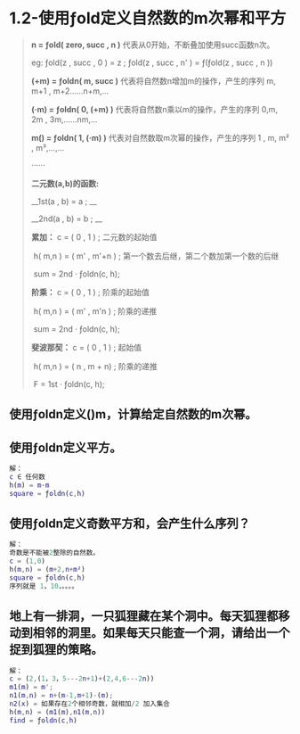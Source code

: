 # 1.2-使用ƒold定义自然数的m次幂和平方

>  __n = ƒold( zero, succ , n )__  代表从0开始，不断叠加使用succ函数n次。
>
> eg:	ƒold(z , succ , 0 ) = z  ; ƒold(z , succ , n' ) = ƒ(ƒold(z , succ , n ))
>
> __(+m) =  ƒoldn( m, succ  )__   代表将自然数n增加m的操作，产生的序列 m, m+1 , m+2……n+m,...
>
> __(·m) =  ƒoldn( 0, (+m)  )__   代表将自然数n乘以m的操作，产生的序列 0,m, 2m , 3m,……nm,...
>
> __m() =  ƒoldn( 1, (·m)  )__  代表对自然数取m次幂的操作，产生的序列 1 , m, m² , m³,…,...
>
> ······
>
> __二元数(a,b)的函数:__  
>
> __1st(a , b) = a ; __
>
> __2nd(a , b) = b ; __ 
>
> __累加：__ c = ( 0 , 1 ) ;	 二元数的起始值
>
> ​			  h( m,n ) = ( m' , m'+n ) ; 	第一个数去后继，第二个数加第一个数的后继
>
> ​			  sum = 2nd · ƒoldn(c, h);
>
> __阶乘：__ c = ( 0 , 1 ) ;	 阶乘的起始值
>
> ​			  h( m,n ) = ( m' , m'n ) ; 	阶乘的递推
>
> ​			  sum = 2nd · ƒoldn(c, h);
>
> __斐波那契：__ c = ( 0 , 1 ) ;	 起始值
>
> ​			  h( m,n ) = ( n , m + n) ; 	阶乘的递推
>
> ​			  F = 1st · ƒoldn(c, h);



## 使用ƒoldn定义()m，计算给定自然数的m次幂。





## 使用ƒoldn定义平方。

```matlab
解：
c ∈ 任何数
h(m) = m·m
square = ƒoldn(c,h)

```

## 使用ƒoldn定义奇数平方和，会产生什么序列？

```matlab
解：
奇数是不能被2整除的自然数。
c = (1,0)
h(m,n) = (m+2,n+m²)
square = ƒoldn(c,h)
序列就是 1，10，。。。。
```



## 地上有一排洞，一只狐狸藏在某个洞中。每天狐狸都移动到相邻的洞里。如果每天只能查一个洞，请给出一个捉到狐狸的策略。

```matlab
解：
c = (2,(1，3，5---2n+1)+(2,4,6---2n))
m1(m) = m'; 
n1(m,n) = n+(m-1,m+1)-(m); 
n2(x) = 如果存在2个相邻奇数，就相加/2 加入集合
h(m,n) = (m1(m),n1(m,n))
find = ƒoldn(c,h)

```































